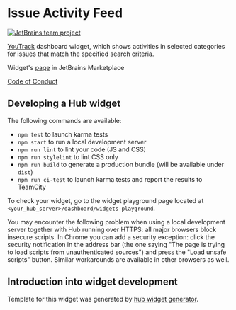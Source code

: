 # Issue Activity Feed

[![JetBrains team project](http://jb.gg/badges/team.svg)](https://confluence.jetbrains.com/display/ALL/JetBrains+on+GitHub)

[YouTrack](https://www.jetbrains.com/youtrack/) dashboard widget, which shows activities in selected categories for issues that match the specified search criteria.

Widget's [page](https://plugins.jetbrains.com/plugin/10431-agile-board-status) in JetBrains Marketplace

[Code of Conduct](https://github.com/JetBrains?#code-of-conduct)


## Developing a Hub widget
The following commands are available:

  - `npm test` to launch karma tests
  - `npm start` to run a local development server
  - `npm run lint` to lint your code (JS and CSS)
  - `npm run stylelint` to lint CSS only
  - `npm run build` to generate a production bundle (will be available under `dist`)
  - `npm run ci-test` to launch karma tests and report the results to TeamCity

To check your widget, go to the widget playground page located at `<your_hub_server>/dashboard/widgets-playground`.

You may encounter the following problem when using a local development server together with Hub running over HTTPS: all major browsers block insecure scripts. 
In Chrome you can add a security exception: click the security notification in the address bar (the one saying "The page is trying to load scripts from unauthenticated sources") and 
press the "Load unsafe scripts" button. Similar workarounds are available in other browsers as well.

## Introduction into widget development
Template for this widget was generated by [hub widget generator](https://github.com/JetBrains/ring-ui/tree/master/packages/generator/hub-widget).
